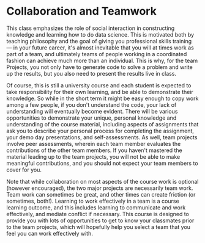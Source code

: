 # Collaboration and Teamwork

This class emphasizes the role of social interaction in constructing knowledge and learning how to do data science. This is motivated both by teaching philosophy and the goal of giving you professional skills training — in your future career, it's almost inevitable that you will at times work as part of a team, and ultimately teams of people working in a coordinated fashion can achieve much more than an individual. This is why, for the team Projects, you not only have to generate code to solve a problem and write up the results, but you also need to present the results live in class. 

Of course, this is still a university course and each student is expected to take responsibility for their own learning, and be able to demonstrate their knowledge. So while in the short term it might be easy enough to copy work among a few people, if you don't understand the code, your lack of understanding will eventually become evident. There will be various opportunities to demonstrate your unique, personal knowledge and understanding of the course material, including aspects of assignments that ask you to describe your personal process for completing the assignment, your demo day presentations, and self-assessments. As well, team projects involve peer assessments, wherein each team member evaluates the contributions of the other team members. If you haven't mastered the material leading up to the team projects, you will not be able to make meaningful contributions, and you should not expect your team members to cover for you.

Note that while collaboration on most aspects of the course work is optional (however encouraged), the two major projects are necessarily team work. Team work can sometimes be great, and other times can create friction (or sometimes, both!). Learning to work effectively in a team is a course learning outcome, and this includes learning to communicate and work effectively, and mediate conflict if necessary. This course is designed to provide you with lots of opportunities to get to know your classmates prior to the team projects, which will hopefully help you select a team that you feel you can work effectively with.  
